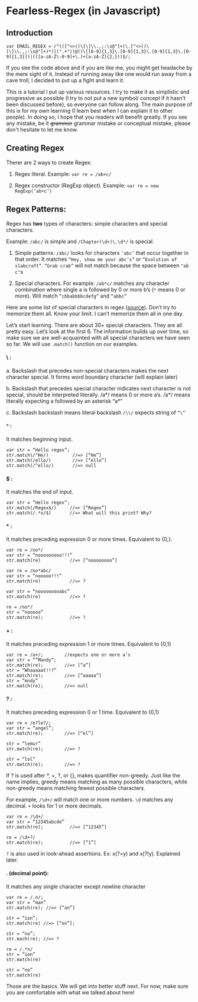 # Fearless-Regex (in Javascript)

## Introduction

```
var EMAIL_REGEX = /^(([^<>()\[\]\\.,;:\s@"]+(\.[^<>()\[\]\\.,;:\s@"]+)*)|(".+"))@((\[[0-9]{1,3}\.[0-9]{1,3}\.[0-9]{1,3}\.[0-9]{1,3}])|(([a-zA-Z\-0-9]+\.)+[a-zA-Z]{2,}))$/;
```

If you see the code above and if you are like me, you might get headache by the mere sight of it. Instead of running away like one would run away from a cave troll, I decided to put up a fight and learn it.

This is a tutorial I put up various resources. I try to make it as simplistic and progressive as possible (I try to not put a new symbol/ concept if it hasn't been discussed before), so everyone can follow along. The main purpose of this is for my own learning (I learn best when I can explain it to other people). In doing so, I hope that you readers will benefit greatly. If you see any mistake, be it ~~grammer~~ grammar mistake or conceptual mistake, please don't hesitate to let me know.



## Creating Regex

Therer are 2 ways to create Regex:

1. Regex literal. Example: `var re = /ab+c/`

2. Regex constructor (RegExp object). Example: `var re = new RegExp(‘ab+c’)`

## Regex Patterns:

Regex has **two** types of characters: simple characters and special characters.

Example: `/abc/` is simple and `/Chapter(\d+)\.\d*/` is special.

1. Simple patterns: `/abc/` looks for characters `‘abc’` that occur together in that order. It matches `“Hey, show me your abc’s”` or `“Evolution of slabcraft”`. `“Grab crab”` will not match because the space between `"ab c"`s

2. Special characters. For example: `/ab*c/` matches any character combination where single a is followed by 0 or more b’s (`*` means 0 or more). Will match `“cbbabbbbcdefg”` and `“abbc”`


Here are some list of special characters in regex ([source](https://developer.mozilla.org/en-US/docs/Web/JavaScript/Guide/Regular_Expressions)). Don’t try to memorize them all. Know your limit. I can’t memorize them all in one day.

Let’s start learning. There are about 30+ special characters. They are all pretty easy. Let’s look at the first 6. The information builds up over time, so make sure we are well-acquainted with all special characters we have seen so far. We will use `.match()` function on our examples.

#### \ :

a. Backslash that precedes non-special characters makes the next character special. It forms word boundary character (will explain later)

b. Backslash that precedes special character indicates next character is not special, should be interpreted literally. /a*/ means 0 or more a’s. /a\*/ means literally expecting a followed by an asterisk “a*”

c. Backslash backslash means literal backslash `/\\/` expects string of `“\”`


#### ^ :

It matches beginning input.

```
var str = “Hello regex”;
str.match(/^He/)         //=> [“He”]
str.match(/ello/)        //=> [“ello”]
str.match(/^ello/)       //=> null
```

#### $ :

It matches the end of input.

```
var str = “Hello regex”;
str.match(/Regex$/)     //=> [“Regex”]
str.match(/.*x/$)       //=> What will this print? Why?
```

#### * :

It matches preceding expression 0 or more times. Equivalent to {0,}.


```
var re = /no*/
var str = “nooooooooo!!!”
str.match(re)           //=> [“noooooooo”]

var re = /no*abc/
var str = “nooooo!!!”
str.match(re)           //=> ?

var str = “nooooooooabc”
str.match(re)           //=> ?

re = /no*/
str = “nooooo”
str.match(re);          //=> ?
```

#### + :

It matches preceding expression 1 or more times. Equivalent to {0,1}


```
var re = /a+/;        //expects one or more a’s
var str = “”Mandy”;
str.match(re);        //=> [“a”]
str = “Whaaaaat!!?”
str.match(re);        //=> [“aaaaa”]
str = “mndy”
str.match(re);        //=> null
```


#### ? :

It matches preceding expression 0 or 1 time. Equivalent to {0,1}

```
var re = /e?le?/;
var str = “angel”;
str.match(re);        //=> [“el”]

str = “lemur”
str.match(re);        //=> ?

str = “lol”
str.match(re);        //=> ?
```


If ? is used after *, +, ?, or {}, makes quantifier non-greedy. Just like the name implies, greedy means matching as many possible characters, while non-greedy means matching fewest possible characters.

For example, `/\d+/` will match one or more numbers. `\d` matches any decimal. `+` looks for 1 or more decimals.


```
var re = /\d+/
var str = “12345abcde”
str.match(re);          //=> [“12345”]

re = /\d+?/
str.match(re);          //=> [“1”]
```

`?` is also used in look-ahead assertions. Ex: x(?=y) and x(?!y). Explained later.



#### . (decimal point):

It matches any single character except newline character

```
var re = /.n/;
var str = “man”
str.match(re); //=> [“an”]

str = “ion”;
str.match(re) //=> [“on”];

str = “no”;
str.mach(re); //=> ?

re = /.*n/
str = “ion”
str.match(re)

str = “no”
str.match(re)
```


Those are the basics. We will get into better stuff next. For now, make sure you are comfortable with what we talked about here!
